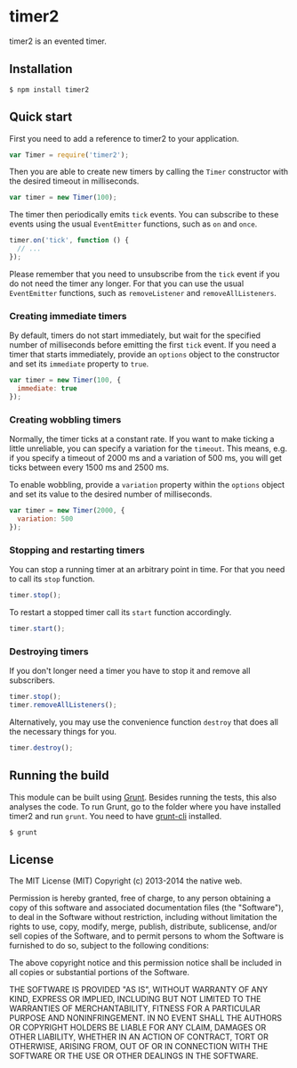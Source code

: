 # timer2

timer2 is an evented timer.

## Installation

    $ npm install timer2

## Quick start

First you need to add a reference to timer2 to your application.

```javascript
var Timer = require('timer2');
```

Then you are able to create new timers by calling the `Timer` constructor with the desired timeout in milliseconds.

```javascript
var timer = new Timer(100);
```

The timer then periodically emits `tick` events. You can subscribe to these events using the usual `EventEmitter` functions, such as `on` and `once`.

```javascript
timer.on('tick', function () {
  // ...
});
```

Please remember that you need to unsubscribe from the `tick` event if you do not need the timer any longer. For that you can use the usual `EventEmitter` functions, such as `removeListener` and `removeAllListeners`.

### Creating immediate timers

By default, timers do not start immediately, but wait for the specified number of milliseconds before emitting the first `tick` event. If you need a timer that starts immediately, provide an `options` object to the constructor and set its `immediate` property to `true`.

```javascript
var timer = new Timer(100, {
  immediate: true
});
```

### Creating wobbling timers

Normally, the timer ticks at a constant rate. If you want to make ticking a little unreliable, you can specify a variation for the `timeout`. This means, e.g. if you specify a timeout of 2000 ms and a variation of 500 ms, you will get ticks between every 1500 ms and 2500 ms.

To enable wobbling, provide a `variation` property within the `options` object and set its value to the desired number of milliseconds.

```javascript
var timer = new Timer(2000, {
  variation: 500
});
```

### Stopping and restarting timers

You can stop a running timer at an arbitrary point in time. For that you need to call its `stop` function.

```javascript
timer.stop();
```

To restart a stopped timer call its `start` function accordingly.

```javascript
timer.start();
```

### Destroying timers

If you don't longer need a timer you have to stop it and remove all subscribers.

```javascript
timer.stop();
timer.removeAllListeners();
```

Alternatively, you may use the convenience function `destroy` that does all the necessary things for you.

```javascript
timer.destroy();
```

## Running the build

This module can be built using [Grunt](http://gruntjs.com/). Besides running the tests, this also analyses the code. To run Grunt, go to the folder where you have installed timer2 and run `grunt`. You need to have [grunt-cli](https://github.com/gruntjs/grunt-cli) installed.

    $ grunt

## License

The MIT License (MIT)
Copyright (c) 2013-2014 the native web.

Permission is hereby granted, free of charge, to any person obtaining a copy of this software and associated documentation files (the "Software"), to deal in the Software without restriction, including without limitation the rights to use, copy, modify, merge, publish, distribute, sublicense, and/or sell copies of the Software, and to permit persons to whom the Software is furnished to do so, subject to the following conditions:

The above copyright notice and this permission notice shall be included in all copies or substantial portions of the Software.

THE SOFTWARE IS PROVIDED "AS IS", WITHOUT WARRANTY OF ANY KIND, EXPRESS OR IMPLIED, INCLUDING BUT NOT LIMITED TO THE WARRANTIES OF MERCHANTABILITY, FITNESS FOR A PARTICULAR PURPOSE AND NONINFRINGEMENT. IN NO EVENT SHALL THE AUTHORS OR COPYRIGHT HOLDERS BE LIABLE FOR ANY CLAIM, DAMAGES OR OTHER LIABILITY, WHETHER IN AN ACTION OF CONTRACT, TORT OR OTHERWISE, ARISING FROM, OUT OF OR IN CONNECTION WITH THE SOFTWARE OR THE USE OR OTHER DEALINGS IN THE SOFTWARE.

